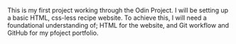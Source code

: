 This is my first project working through the Odin Project. I will be setting up a basic HTML, css-less recipe website. To achieve this, I will need a foundational understanding of; HTML for the website, and Git workflow and GitHub for my pfoject portfolio.